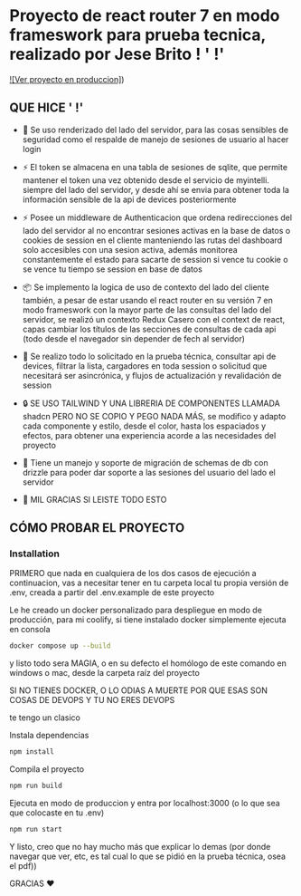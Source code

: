 # Proyecto de react router 7 en modo frameswork para prueba tecnica, realizado por Jese Brito ! ' !'

[![Ver proyecto en produccion]](https://prueba-tecnica-react-myintelli.jeelidev.uk/))

## QUE HICE ' !'

- 🚀 Se uso renderizado del lado del servidor, para las cosas sensibles de seguridad como el respalde de manejo de sesiones de usuario al hacer login

- ⚡️  El token se almacena en una tabla de sesiones de sqlite, que permite mantener el token una vez obtenido desde el servicio de myintelli. siempre del lado del servidor, y desde ahí se envia para obtener toda la información sensible de la api de devices posteriormente

- ⚡️ Posee un middleware de Authenticacion que ordena redirecciones del lado del servidor al no encontrar sesiones activas en la base de datos o cookies de session en el cliente manteniendo las rutas del dashboard solo accesibles con una sesion activa, además monitorea constantemente el estado para sacarte de session si vence tu cookie o se vence tu tiempo se session en base de datos

- 📦 Se implemento la logica de uso de contexto del lado del cliente también, a pesar de estar usando el react router en su versión 7 en modo frameswork con la mayor parte de las consultas del lado del servidor, se realizó un contexto Redux Casero con el context de react, capas cambiar los títulos de las secciones de consultas de cada api (todo desde el navegador sin depender de fech al servidor)

- 🔄 Se realizo todo lo solicitado en la prueba técnica, consultar api de devices, filtrar la lista, cargadores en toda session o solicitud que necesitará ser asincrónica, y flujos de actualización y revalidación de session

- 🔒 SE USO TAILWIND Y UNA LIBRERIA DE COMPONENTES LLAMADA shadcn PERO NO SE COPIO Y PEGO NADA MÁS, se modifico y adapto cada componente y estilo, desde el color, hasta los espaciados y efectos, para obtener una experiencia acorde a las necesidades del proyecto
  
- 🎉 Tiene un manejo y soporte de migración de schemas de db con drizzle para poder dar soporte a las sesiones del usuario del lado el servidor
  
- 📖 MIL GRACIAS SI LEISTE TODO ESTO

## CÓMO PROBAR EL PROYECTO

### Installation

PRIMERO que nada en cualquiera de los dos casos de ejecución a continuacion, vas a necesitar tener en tu carpeta local tu propia versión de .env, creada a partir del .env.example de este proyecto

Le he creado un docker personalizado para despliegue en modo de producción, para mi coolify, si tiene instalado docker simplemente ejecuta en consola

```bash
docker compose up --build
```

y listo todo sera MAGIA, o en su defecto el homólogo de este comando en windows o mac, desde la carpeta raíz del proyecto

SI NO TIENES DOCKER, O LO ODIAS A MUERTE POR QUE ESAS SON COSAS DE DEVOPS Y TU NO ERES DEVOPS

te tengo un clasico

Instala dependencias

```bash
npm install
```

Compila el proyecto

```bash
npm run build
```

Ejecuta en modo de produccion y entra por localhost:3000 (o lo que sea que colocaste en tu .env)

```bash
npm run start
```

Y listo, creo que no hay mucho más que explicar lo demas (por donde navegar que ver, etc, es tal cual lo que se pidió en la prueba técnica, osea el pdf))

GRACIAS  ❤️
